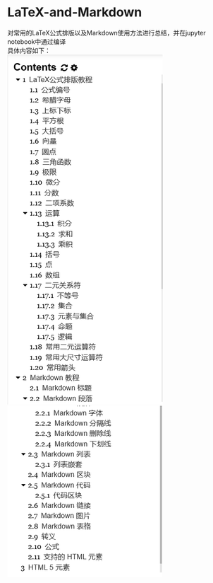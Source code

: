# LaTeX-and-Markdown
对常用的LaTeX公式排版以及Markdown使用方法进行总结，并在jupyter notebook中通过编译  
具体内容如下：   
![](img/1.PNG)   
![](img/2.PNG)   
